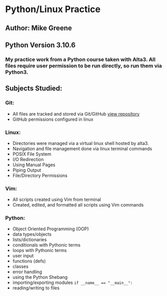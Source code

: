 # Python/Linux Practice
## Author: Mike Greene
## Python Version 3.10.6

### My practice work from a Python course taken with Alta3. All files require user permission to be run directly, so run them via Python3.

## Subjects Studied:

### **Git:**
- All files are tracked and stored via Git/GitHub [view repository](https://github.com/micgreene/mycode)
- GitHub permissions configured in linux

### **Linux:**
- Directories were managed via a virtual linux shell hosted by alta3.
- Navigation and file management done via linux terminal commands
- POSIX File System
- I/O Redirection
- Using Manual Pages
- Piping Output
- File/Directory Permissions

### **Vim:**
- All scripts created using Vim from terminal
- Created, edited, and formatted all scripts using Vim commands

### **Python:**
- Object Oriented Programming (OOP)
- data types/objects
- lists/dictionaries
- conditionals with Pythonic terms
- loops with Pythonic terms
- user input
- functions (defs)
- classes
- error handling
- using the Python Shebang
- importing/exporting modules `if __name__ == "__main__":`
- reading/writing to files
